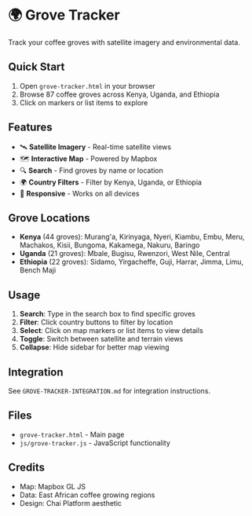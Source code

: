 # 🌍 Grove Tracker

Track your coffee groves with satellite imagery and environmental data.

## Quick Start

1. Open `grove-tracker.html` in your browser
2. Browse 87 coffee groves across Kenya, Uganda, and Ethiopia
3. Click on markers or list items to explore

## Features

- 🛰️ **Satellite Imagery** - Real-time satellite views
- 🗺️ **Interactive Map** - Powered by Mapbox
- 🔍 **Search** - Find groves by name or location
- 🌍 **Country Filters** - Filter by Kenya, Uganda, or Ethiopia
- 📱 **Responsive** - Works on all devices

## Grove Locations

- **Kenya** (44 groves): Murang'a, Kirinyaga, Nyeri, Kiambu, Embu, Meru, Machakos, Kisii, Bungoma, Kakamega, Nakuru, Baringo
- **Uganda** (21 groves): Mbale, Bugisu, Rwenzori, West Nile, Central
- **Ethiopia** (22 groves): Sidamo, Yirgacheffe, Guji, Harrar, Jimma, Limu, Bench Maji

## Usage

1. **Search**: Type in the search box to find specific groves
2. **Filter**: Click country buttons to filter by location
3. **Select**: Click on map markers or list items to view details
4. **Toggle**: Switch between satellite and terrain views
5. **Collapse**: Hide sidebar for better map viewing

## Integration

See `GROVE-TRACKER-INTEGRATION.md` for integration instructions.

## Files

- `grove-tracker.html` - Main page
- `js/grove-tracker.js` - JavaScript functionality

## Credits

- Map: Mapbox GL JS
- Data: East African coffee growing regions
- Design: Chai Platform aesthetic
